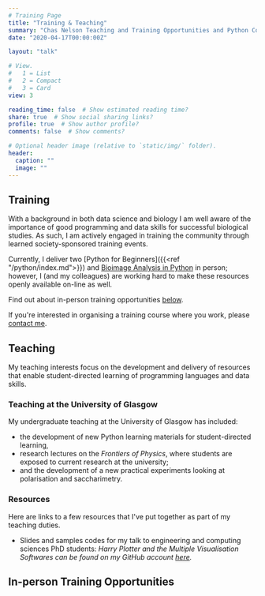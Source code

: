 ```yaml
---
# Training Page
title: "Training & Teaching"
summary: "Chas Nelson Teaching and Training Opportunities and Python Courses"
date: "2020-04-17T00:00:00Z"

layout: "talk"

# View.
#   1 = List
#   2 = Compact
#   3 = Card
view: 3

reading_time: false  # Show estimated reading time?
share: true  # Show social sharing links?
profile: true  # Show author profile?
comments: false  # Show comments?

# Optional header image (relative to `static/img/` folder).
header:
  caption: ""
  image: ""
---
```


## Training

With a background in both data science and biology I am well aware of the importance of good programming and data skills for successful biological studies.
As such, I am actively engaged in training the community through learned society-sponsored training events.

Currently, I deliver two [Python for Beginners]({{<ref "/python/index.md">}}) and [Bioimage Analysis in Python]() in person; however, I (and my colleagues) are working hard to make these resources openly available on-line as well.

Find out about in-person training opportunities [below](#in-person-training-opportunities).

If you're interested in organising a training course where you work, please [contact me](/index.html#contact).

## Teaching

My teaching interests focus on the development and delivery of resources that enable student-directed learning of programming languages and data skills.

### Teaching at the University of Glasgow

My undergraduate teaching at the University of Glasgow has included:

* the development of new Python learning materials for student-directed learning,
* research lectures on the <em>Frontiers of Physics</em>, where students are exposed to current research at the university; 
* and the development of a new practical experiments looking at polarisation and saccharimetry.

### Resources

Here are links to a few resources that I've put together as part of my teaching duties.

  * Slides and samples codes for my talk to engineering and computing sciences PhD students: _Harry Plotter and the Multiple Visualisation Softwares can be found on my GitHub account [here](https://github.com/ChasNelson1990/harry-plotter-resources)._

## In-person Training Opportunities

<br/>
